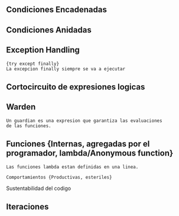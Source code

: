 ## Condiciones Encadenadas

## Condiciones Anidadas

## Exception Handling
    {try except finally}
    La excepcion finally siempre se va a ejecutar

## Cortocircuito de expresiones logicas

## Warden
    Un guardian es una expresion que garantiza las evaluaciones 
    de las funciones.

## Funciones {Internas, agregadas por el programador, lambda/Anonymous function}
    Las funciones lambda estan definidas en una linea.

    Comportamientos {Productivas, esteriles}

Sustentabilidad del codigo

## Iteraciones

    